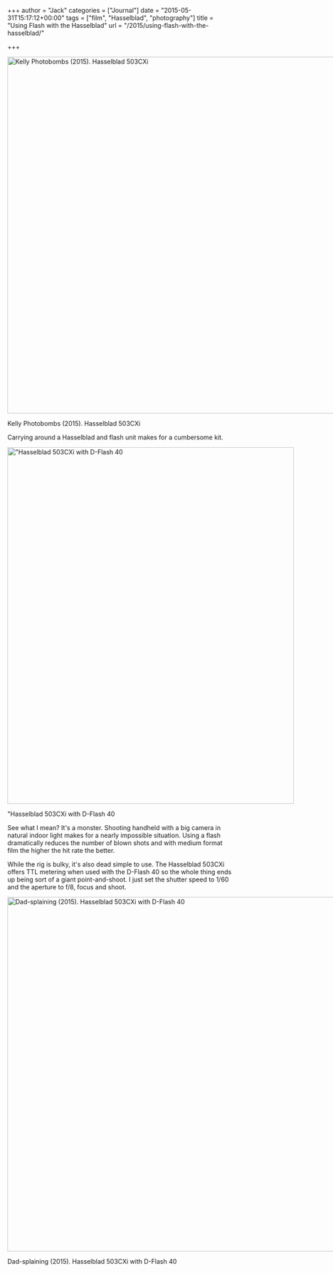 +++
author = "Jack"
categories = ["Journal"]
date = "2015-05-31T15:17:12+00:00"
tags = ["film", "Hasselblad", "photography"]
title = "Using Flash with the Hasselblad"
url = "/2015/using-flash-with-the-hasselblad/"

+++

<div id="attachment_4550" style="width: 801px" class="wp-caption alignnone">
  <a href="/img/2015/06/flash-with-hasselblad.jpg"><img class="size-full wp-image-4550" src="/img/2015/06/flash-with-hasselblad.jpg" alt="Kelly Photobombs (2015). Hasselblad 503CXi" width="791" height="800" srcset="/img/2015/06/flash-with-hasselblad.jpg 791w, /img/2015/06/flash-with-hasselblad-297x300.jpg 297w, /img/2015/06/flash-with-hasselblad-768x777.jpg 768w" sizes="(max-width: 791px) 100vw, 791px" /></a>
  
  <p class="wp-caption-text">
    Kelly Photobombs (2015). Hasselblad 503CXi
  </p>
</div>

Carrying around a Hasselblad and flash unit makes for a cumbersome kit.

<div id="attachment_4551" style="width: 654px" class="wp-caption alignnone">
  <a href="/img/2015/06/503CXi-with-flash.jpg"><img class="size-full wp-image-4551" src="/img/2015/06/503CXi-with-flash.jpg" alt="&quot;Hasselblad 503CXi with D-Flash 40" width="644" height="800" srcset="/img/2015/06/503CXi-with-flash.jpg 644w, /img/2015/06/503CXi-with-flash-242x300.jpg 242w" sizes="(max-width: 644px) 100vw, 644px" /></a>
  
  <p class="wp-caption-text">
    "Hasselblad 503CXi with D-Flash 40
  </p>
</div>

See what I mean? It's a monster. Shooting handheld with a big camera in natural indoor light makes for a nearly impossible situation. Using a flash dramatically reduces the number of blown shots and with medium format film the higher the hit rate the better.

While the rig is bulky, it's also dead simple to use. The Hasselblad 503CXi offers TTL metering when used with the D-Flash 40 so the whole thing ends up being sort of a giant point-and-shoot. I just set the shutter speed to 1/60 and the aperture to f/8, focus and shoot.

<div id="attachment_4553" style="width: 810px" class="wp-caption alignnone">
  <a href="/img/2015/06/dad-in-chair-hasselblad.jpg"><img class="size-full wp-image-4553" src="/img/2015/06/dad-in-chair-hasselblad.jpg" alt="Dad-splaining (2015). Hasselblad 503CXi with D-Flash 40" width="800" height="795" srcset="/img/2015/06/dad-in-chair-hasselblad.jpg 800w, /img/2015/06/dad-in-chair-hasselblad-150x150.jpg 150w, /img/2015/06/dad-in-chair-hasselblad-300x298.jpg 300w, /img/2015/06/dad-in-chair-hasselblad-768x763.jpg 768w" sizes="(max-width: 800px) 100vw, 800px" /></a>
  
  <p class="wp-caption-text">
    Dad-splaining (2015). Hasselblad 503CXi with D-Flash 40
  </p>
</div>